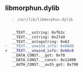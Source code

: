 ## libmorphun.dylib

> `/usr/lib/libmorphun.dylib`

```diff

   __TEXT.__ustring: 0xfb1c
   __TEXT.__cstring: 0x27a9
   __TEXT.__oslogstring: 0x62
-  __TEXT.__unwind_info: 0x66d0
+  __TEXT.__unwind_info: 0x66c0
   __DATA_CONST.__got: 0xf0
   __DATA_CONST.__const: 0x12400
   __AUTH_CONST.__auth_got: 0x790

```
